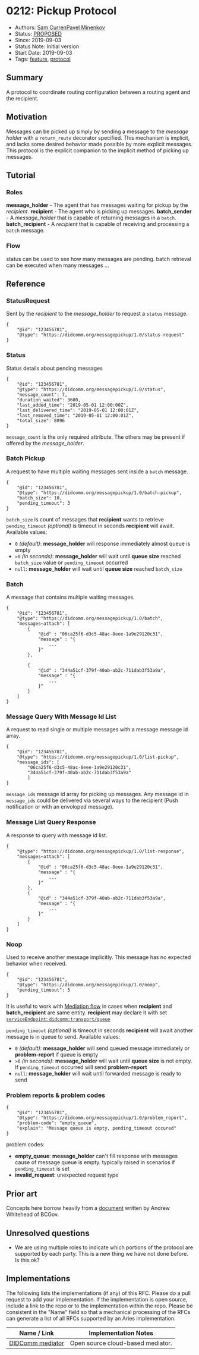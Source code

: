 # 0212: Pickup Protocol
- Authors: [Sam Curren](telegramsam@gmail.com)[Pavel Minenkov](minikspb@gmail.com)
- Status: [PROPOSED](/README.md#proposed)
- Since: 2019-09-03
- Status Note: Initial version
- Start Date: 2019-09-03
- Tags: [feature](/tags.md#feature), [protocol](/tags.md#protocol)

## Summary

A protocol to coordinate routing configuration between a routing agent and the recipient.

## Motivation

Messages can be picked up simply by sending a message to the _message holder_ with a `return_route` decorator specified. This mechanism is implicit, and lacks some desired behavior made possible by more explicit messages.
This protocol is the explicit companion to the implicit method of picking up messages.

## Tutorial

### Roles

**message_holder** - The agent that has messages waiting for pickup by the _recipient_.
**recipient** - The agent who is picking up messages.
**batch_sender** - A _message_holder_ that is capable of returning messages in a `batch`.
**batch_recipient** - A _recipient_ that is capable of receiving and processing a `batch` message.

### Flow

status can be used to see how many messages are pending.
batch retrieval can be executed when many messages ...

## Reference

### StatusRequest
Sent by the _recipient_ to the _message_holder_ to request a `status` message.
```json=
{
    "@id": "123456781",
    "@type": "https://didcomm.org/messagepickup/1.0/status-request"
}
```
### Status
Status details about pending messages
```json=
{
    "@id": "123456781",
    "@type": "https://didcomm.org/messagepickup/1.0/status",
    "message_count": 7,
    "duration_waited": 3600,
    "last_added_time": "2019-05-01 12:00:00Z",
    "last_delivered_time": "2019-05-01 12:00:01Z",
    "last_removed_time": "2019-05-01 12:00:01Z",
    "total_size": 8096
}
```
`message_count` is the only required attribute. The others may be present if offered by the _message_holder_.
### Batch Pickup
A request to have multiple waiting messages sent inside a `batch` message.
```json=
{
    "@id": "123456781",
    "@type": "https://didcomm.org/messagepickup/1.0/batch-pickup",
    "batch_size": 10,
    "pending_timeout": 3
}
```
`batch_size` is count of messages that **recipient** wants to retrieve
`pending_timeout` *(optional)* is timeout in seconds **recipient** will await. Available values:
   - `0` *(default)*: **message_holder** will response immediately almost queue is empty
   - `>0` *(in seconds)*: **message_holder** will wait until **queue size** reached `batch_size` value or `pending_timeout` occurred
   - `null`: **message_holder** will wait until **queue size** reached `batch_size`

### Batch
A message that contains multiple waiting messages.
```json=
{
    "@id": "123456781",
    "@type": "https://didcomm.org/messagepickup/1.0/batch",
    "messages~attach": [
        {
            "@id" : "06ca25f6-d3c5-48ac-8eee-1a9e29120c31",
            "message" : "{
                ...
            }"
        },

        {
            "@id" : "344a51cf-379f-40ab-ab2c-711dab3f53a9a",
            "message" : "{
                ...
            }"
        }
    ]
}
```
### Message Query With Message Id List
A request to read single or multiple messages with a message message id array.
```json=
{
    "@id": "123456781",
    "@type": "https://didcomm.org/messagepickup/1.0/list-pickup",
    "message_ids": [
        "06ca25f6-d3c5-48ac-8eee-1a9e29120c31",
        "344a51cf-379f-40ab-ab2c-711dab3f53a9a"
        ]
}
```
`message_ids` message id array for picking up messages. Any message id in `message_ids` could be delivered via several ways to the recipient (Push notification or with an envoloped message).
### Message List Query Response
A response to query with message id list.
```json=
{
    "@type": "https://didcomm.org/messagepickup/1.0/list-response",
    "messages~attach": [
        {
            "@id" : "06ca25f6-d3c5-48ac-8eee-1a9e29120c31",
            "message" : "{
                ...
            }"
        },
        {
            "@id" : "344a51cf-379f-40ab-ab2c-711dab3f53a9a",
            "message" : "{
                ...
            }"
        }
    ]
}
```
### Noop
Used to receive another message implicitly. This message has no expected behavior when received.
```json=
{
    "@id": "123456781",
    "@type": "https://didcomm.org/messagepickup/1.0/noop",
    "pending_timeout": 5
}
```
It is useful to work with [Mediation flow](https://github.com/Sirius-social/didcomm-mediator/blob/main/docs/Mediation.md)
in cases when **recipient** and **batch_recipient** are same entity. **recipient** may declare it with set [`serviceEndpoint`: `didcomm:transport/queue`](https://github.com/decentralized-identity/didcomm-messaging/blob/main/extensions/return_route/main.md#queue-transport)

`pending_timeout` *(optional)* is timeout in seconds **recipient** will await another message is in queue to send. 
  Available values:
   - `0` *(default)*: **message_holder** will send queued message immediately or **problem-report** if queue is empty
   - `>0` *(in seconds)*: **message_holder** will wait until **queue size** is not empty. If `pending_timeout` occurred will send **problem-report** 
   - `null`: **message_holder** will wait until forwarded message is ready to send

### Problem reports & problem codes
```json=
{
    "@id": "123456781",
    "@type": "https://didcomm.org/messagepickup/1.0/problem_report",
    "problem-code": "empty_queue",
    "explain": "Message queue is empty, pending_timeout occured"
}
```
problem codes:
 - **empty_queue**: **message_holder** can't fill response with messages cause of message queue is empty. 
  typically raised in scenarios if `pending_timeout` is set
 - **invalid_request**: unexpected request type

## Prior art

Concepts here borrow heavily from a [document](https://hackmd.io/@8VtAqKThQ6mKa9T7JgzIaw/SJw9Ead2N?type=view) written by Andrew Whitehead of BCGov.

## Unresolved questions

- We are using multiple roles to indicate which portions of the protocol are supported by each party. This is a new thing we have not done before. Is this ok?

## Implementations

The following lists the implementations (if any) of this RFC. Please do a pull request to add your implementation. If the implementation is open source, include a link to the repo or to the implementation within the repo. Please be consistent in the "Name" field so that a mechanical processing of the RFCs can generate a list of all RFCs supported by an Aries implementation.

Name / Link | Implementation Notes
--- | ---
 [DIDComm mediator](https://github.com/Sirius-social/didcomm-mediator/blob/main/docs/Mediation.md#using-a-mediator) | Open source cloud-based mediator.
